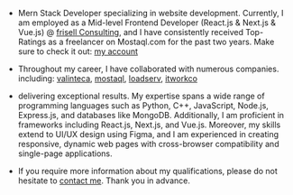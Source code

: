 - Mern Stack Developer specializing in website development. Currently, I am employed as a Mid-level Frontend Developer (React.js & Next.js & Vue.js) @ [frisell Consulting](https://frisell.io/), and I have consistently received Top-Ratings as a freelancer on Mostaql.com for the past two years. Make sure to check it out: [my account](https://mostaql.com/u/mostafaosama66)

- Throughout my career, I have collaborated with numerous companies.
including: [valinteca](https://valinteca.com/), [mostaql](https://mostaql.com/), [loadserv](https://www.loadserv.com.eg/), [itworkco](https://itworkco.com/)

- delivering exceptional results. My expertise spans a wide range of programming languages such as Python, C++, JavaScript, Node.js, Express.js, and databases like MongoDB. Additionally, I am proficient in frameworks including React.js, Next.js, and Vue.js. Moreover, my skills extend to UI/UX design using Figma, and I am experienced in creating responsive, dynamic web pages with cross-browser compatibility and single-page applications.

- If you require more information about my qualifications, please do not hesitate to [contact me](https://discovermee.netlify.app/).
Thank you in advance.
